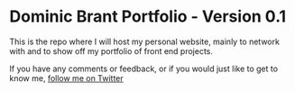 # Dominic Brant Portfolio - Version 0.1

This is the repo where I will host my personal website, mainly to network with and to show off my portfolio of front end projects.

If you have any comments or feedback, or if you would just like to get to know me, [follow me on Twitter](https://twitter.com/dombrant)
